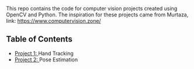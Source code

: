 This repo contains the code for computer vision projects created using OpenCV and Python.
The inspiration for these projects came from Murtaza, link: https://www.computervision.zone/
## Table of Contents
- [Project 1: ](https://github.com/karim-mttk/computer-vision/blob/f37db9e3c0ea32f4e34e34385675b991516ada49/Project%201%20Handtracking) Hand Tracking
- [Project 2: ](https://github.com/karim-mttk/computer-vision/blob/f37db9e3c0ea32f4e34e34385675b991516ada49/Project%202%20Pose%20Estimation) Pose Estimation